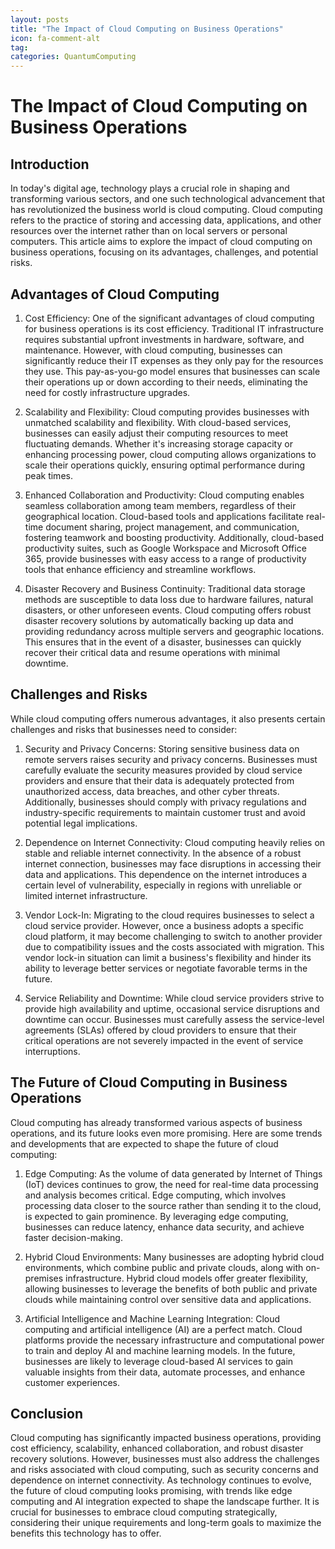 ```yaml
---
layout: posts
title: "The Impact of Cloud Computing on Business Operations"
icon: fa-comment-alt
tag:      
categories: QuantumComputing
---
```



# The Impact of Cloud Computing on Business Operations

## Introduction

In today's digital age, technology plays a crucial role in shaping and transforming various sectors, and one such technological advancement that has revolutionized the business world is cloud computing. Cloud computing refers to the practice of storing and accessing data, applications, and other resources over the internet rather than on local servers or personal computers. This article aims to explore the impact of cloud computing on business operations, focusing on its advantages, challenges, and potential risks.

## Advantages of Cloud Computing

1. Cost Efficiency: One of the significant advantages of cloud computing for business operations is its cost efficiency. Traditional IT infrastructure requires substantial upfront investments in hardware, software, and maintenance. However, with cloud computing, businesses can significantly reduce their IT expenses as they only pay for the resources they use. This pay-as-you-go model ensures that businesses can scale their operations up or down according to their needs, eliminating the need for costly infrastructure upgrades.

2. Scalability and Flexibility: Cloud computing provides businesses with unmatched scalability and flexibility. With cloud-based services, businesses can easily adjust their computing resources to meet fluctuating demands. Whether it's increasing storage capacity or enhancing processing power, cloud computing allows organizations to scale their operations quickly, ensuring optimal performance during peak times.

3. Enhanced Collaboration and Productivity: Cloud computing enables seamless collaboration among team members, regardless of their geographical location. Cloud-based tools and applications facilitate real-time document sharing, project management, and communication, fostering teamwork and boosting productivity. Additionally, cloud-based productivity suites, such as Google Workspace and Microsoft Office 365, provide businesses with easy access to a range of productivity tools that enhance efficiency and streamline workflows.

4. Disaster Recovery and Business Continuity: Traditional data storage methods are susceptible to data loss due to hardware failures, natural disasters, or other unforeseen events. Cloud computing offers robust disaster recovery solutions by automatically backing up data and providing redundancy across multiple servers and geographic locations. This ensures that in the event of a disaster, businesses can quickly recover their critical data and resume operations with minimal downtime.

## Challenges and Risks

While cloud computing offers numerous advantages, it also presents certain challenges and risks that businesses need to consider:

1. Security and Privacy Concerns: Storing sensitive business data on remote servers raises security and privacy concerns. Businesses must carefully evaluate the security measures provided by cloud service providers and ensure that their data is adequately protected from unauthorized access, data breaches, and other cyber threats. Additionally, businesses should comply with privacy regulations and industry-specific requirements to maintain customer trust and avoid potential legal implications.

2. Dependence on Internet Connectivity: Cloud computing heavily relies on stable and reliable internet connectivity. In the absence of a robust internet connection, businesses may face disruptions in accessing their data and applications. This dependence on the internet introduces a certain level of vulnerability, especially in regions with unreliable or limited internet infrastructure.

3. Vendor Lock-In: Migrating to the cloud requires businesses to select a cloud service provider. However, once a business adopts a specific cloud platform, it may become challenging to switch to another provider due to compatibility issues and the costs associated with migration. This vendor lock-in situation can limit a business's flexibility and hinder its ability to leverage better services or negotiate favorable terms in the future.

4. Service Reliability and Downtime: While cloud service providers strive to provide high availability and uptime, occasional service disruptions and downtime can occur. Businesses must carefully assess the service-level agreements (SLAs) offered by cloud providers to ensure that their critical operations are not severely impacted in the event of service interruptions.

## The Future of Cloud Computing in Business Operations

Cloud computing has already transformed various aspects of business operations, and its future looks even more promising. Here are some trends and developments that are expected to shape the future of cloud computing:

1. Edge Computing: As the volume of data generated by Internet of Things (IoT) devices continues to grow, the need for real-time data processing and analysis becomes critical. Edge computing, which involves processing data closer to the source rather than sending it to the cloud, is expected to gain prominence. By leveraging edge computing, businesses can reduce latency, enhance data security, and achieve faster decision-making.

2. Hybrid Cloud Environments: Many businesses are adopting hybrid cloud environments, which combine public and private clouds, along with on-premises infrastructure. Hybrid cloud models offer greater flexibility, allowing businesses to leverage the benefits of both public and private clouds while maintaining control over sensitive data and applications.

3. Artificial Intelligence and Machine Learning Integration: Cloud computing and artificial intelligence (AI) are a perfect match. Cloud platforms provide the necessary infrastructure and computational power to train and deploy AI and machine learning models. In the future, businesses are likely to leverage cloud-based AI services to gain valuable insights from their data, automate processes, and enhance customer experiences.

## Conclusion

Cloud computing has significantly impacted business operations, providing cost efficiency, scalability, enhanced collaboration, and robust disaster recovery solutions. However, businesses must also address the challenges and risks associated with cloud computing, such as security concerns and dependence on internet connectivity. As technology continues to evolve, the future of cloud computing looks promising, with trends like edge computing and AI integration expected to shape the landscape further. It is crucial for businesses to embrace cloud computing strategically, considering their unique requirements and long-term goals to maximize the benefits this technology has to offer.